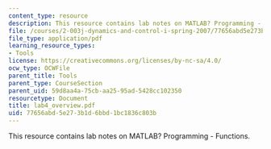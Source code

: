 ```yaml
---
content_type: resource
description: This resource contains lab notes on MATLAB? Programming - Functions.
file: /courses/2-003j-dynamics-and-control-i-spring-2007/77656abd5e273b1d6bbd1bc1836c803b_lab4_overview.pdf
file_type: application/pdf
learning_resource_types:
- Tools
license: https://creativecommons.org/licenses/by-nc-sa/4.0/
ocw_type: OCWFile
parent_title: Tools
parent_type: CourseSection
parent_uid: 59d8aa4a-75cb-aa25-95ad-5428cc102350
resourcetype: Document
title: lab4_overview.pdf
uid: 77656abd-5e27-3b1d-6bbd-1bc1836c803b
---
```

This resource contains lab notes on MATLAB? Programming - Functions.